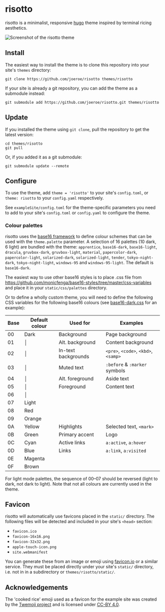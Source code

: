 # risotto

risotto is a minimalist, responsive [hugo](https://gohugo.io) theme inspired by terminal ricing aesthetics.

![Screenshot of the risotto theme](https://raw.githubusercontent.com/joeroe/risotto/master/images/screenshot.png)

## Install

The easiest way to install the theme is to clone this repository into your site's `themes` directory:

```shell
git clone https://github.com/joeroe/risotto themes/risotto
```

If your site is already a git repository, you can add the theme as a submodule instead:

```shell
git submodule add https://github.com/joeroe/risotto.git themes/risotto
```

## Update

If you installed the theme using `git clone`, pull the repository to get the latest version:

```shell
cd themes/risotto
git pull
```

Or, if you added it as a git submodule:

```shell
git submodule update --remote
```

## Configure

To use the theme, add `theme = 'risotto'` to your site's `config.toml`, or `theme: risotto` to your `config.yaml` respectively.

See `exampleSite/config.toml` for the theme-specific parameters you need to add to your site's `config.toml` or `config.yaml` to configure the theme.

### Colour palettes

risotto uses the [base16 framework](https://github.com/chriskempson/base16) to define colour schemes that can be used with the `theme.palette` parameter.
A selection of 16 palettes (10 dark, 6 light) are bundled with the theme: `apprentice`, `base16-dark`, `base16-light`, `dracula`, `gruvbox-dark`, `gruvbox-light`, `material`, `papercolor-dark`, `papercolor-light`, `solarized-dark`, `solarized-light`, `tender`, `tokyo-night-dark`, `tokyo-night-light`, `windows-95` and `windows-95-light`.
The default is `base16-dark`.

<!-- TODO: add screenshots of default themes -->

The easiest way to use other base16 styles is to place .css file from https://github.com/monicfenga/base16-styles/tree/master/css-variables and place it in your `static/css/palettes` directory.

Or to define a wholly custom theme, you will need to define the following CSS variables for the following base16 colours (see [base16-dark.css](blob/main/static/css/palettes/base16-dark.css) for an example):

| Base | Default colour | Used for | Examples |
| ---- | -------------- | -------- | -------- |
| 00   | Dark           | Background | Page background          |
| 01   | │              | Alt. background | Content background          |
| 02   | │              | In-text backgrounds | `<pre>`, `<code>`, `<kbd>`, `<samp>` |
| 03   | │              | Muted text | `:before` & `:marker` symbols |
| 04   | │              | Alt. foreground | Aside text          |
| 05   | │              | Foreground         | Content text         |
| 06   | │              |          |          |
| 07   | Light          |          |          |
| 08   | Red            |          |          |
| 09   | Orange         |          |          |
| 0A   | Yellow         | Highlights | Selected text, `<mark>` |
| 0B   | Green          | Primary accent | Logo          |
| 0C   | Cyan           | Active links | `a:active`, `a:hover`         |
| 0D   | Blue           | Links    | `a:link`, `a:visited`         |
| 0E   | Magenta        |          |          |
| 0F   | Brown          |          |          |

For light mode palettes, the sequence of 00–07 should be reversed (light to dark, not dark to light).
Note that not all colours are currently used in the theme.

## Favicon

risotto will automatically use favicons placed in the `static/` directory.
The following files will be detected and included in your site's `<head>` section:

* `favicon.ico`
* `favicon-16x16.png`
* `favicon-32x32.png`
* `apple-touch-icon.png`
* `site.webmanifest`

You can generate these from an image or emoji using [favicon.io](https://favicon.io/) or a similar service.
They must be placed directly under your site's `static/` directory, i.e. not in in a subdirectory or `themes/risotto/static/`.

## Acknowledgements

The 'cooked rice' emoji used as a favicon for the example site was created by the [Twemoji project](https://twemoji.twitter.com/) and is licensed under [CC-BY 4.0](https://creativecommons.org/licenses/by/4.0/).

